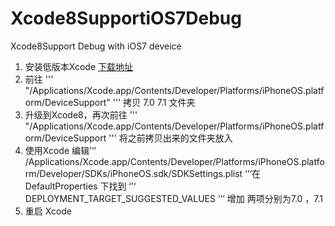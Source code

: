 # Xcode8SupportiOS7Debug
Xcode8Support Debug with iOS7 deveice
1. 安装低版本Xcode [下载地址](https://developer.apple.com/download/more/)
2. 前往 ''' "/Applications/Xcode.app/Contents/Developer/Platforms/iPhoneOS.platform/DeviceSupport" ''' 拷贝 7.0 7.1 文件夹
3. 升级到Xcode8，再次前往 ''' "/Applications/Xcode.app/Contents/Developer/Platforms/iPhoneOS.platform/DeviceSupport ''' 将之前拷贝出来的文件夹放入 
4. 使用Xcode 编辑’‘’ /Applications/Xcode.app/Contents/Developer/Platforms/iPhoneOS.platform/Developer/SDKs/iPhoneOS.sdk/SDKSettings.plist ‘’‘在DefaultProperties 下找到 ‘’‘ DEPLOYMENT_TARGET_SUGGESTED_VALUES ’‘’ 增加 两项分别为7.0 ，7.1 
5. 重启 Xcode 

